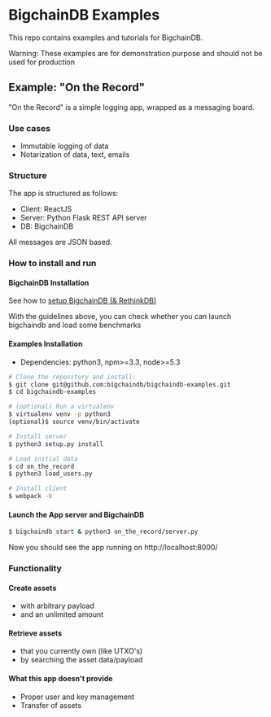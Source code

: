 # BigchainDB Examples

This repo contains examples and tutorials for BigchainDB.

Warning: These examples are for demonstration purpose and should not be used for production

## Example: "On the Record"

"On the Record" is a simple logging app, wrapped as a messaging board.

### Use cases

- Immutable logging of data
- Notarization of data, text, emails

### Structure

The app is structured as follows:
- Client: ReactJS
- Server: Python Flask REST API server
- DB: BigchainDB

All messages are JSON based.

### How to install and run

#### BigchainDB Installation
See how to [setup BigchainDB (& RethinkDB)](https://bigchaindb.readthedocs.io/en/latest/installing-server.html#install-and-run-rethinkdb-server)

With the guidelines above, you can check whether you can launch bigchaindb and load some benchmarks

#### Examples Installation

- Dependencies: python3, npm>=3.3, node>=5.3

```bash
# Clone the repository and install:
$ git clone git@github.com:bigchaindb/bigchaindb-examples.git
$ cd bigchaindb-examples

# (optional) Run a virtualenv
$ virtualenv venv -p python3
(optional)$ source venv/bin/activate

# Install server
$ python3 setup.py install

# Load initial data
$ cd on_the_record
$ python3 load_users.py

# Install client
$ webpack -b
```

#### Launch the App server and BigchainDB

```bash
$ bigchaindb start & python3 on_the_record/server.py
```

Now you should see the app running on http://localhost:8000/

### Functionality

#### Create assets
- with arbitrary payload
- and an unlimited amount

#### Retrieve assets
- that you currently own (like UTXO's)
- by searching the asset data/payload

#### What this app doesn't provide

- Proper user and key management
- Transfer of assets

